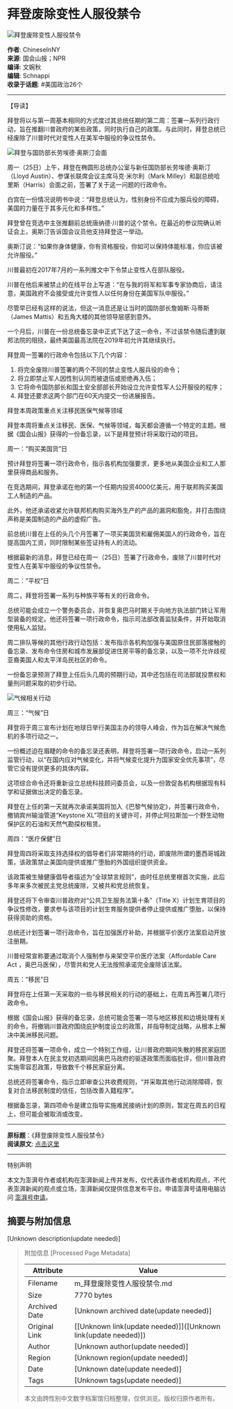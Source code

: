 # 拜登废除变性人服役禁令

![拜登废除变性人服役禁令](https://image.thepaper.cn/publish/interaction/image/4/23/97.jpg)

**作者**: ChineseInNY  
**来源**: 国会山报；NPR  
**编译**: 文婉秋  
**编辑**: Schnappi  
**收录于话题**: #美国政治26个  

---

【导读】

拜登将以与第一周基本相同的方式度过其总统任期的第二周：签署一系列行政行动，旨在推翻川普政府的某些政策，同时执行自己的政策。与此同时，拜登总统已经废除了川普时代对变性人在美军中服役的争议性禁令。

![拜登与国防部长劳埃德·奥斯汀会面](https://imagepphcloud.thepaper.cn/pph/image/110/714/107.jpg)

周一（25日）上午，拜登在椭圆形总统办公室与新任国防部长劳埃德·奥斯汀（Lloyd Austin）、参谋长联席会议主席马克·米尔利（Mark Milley）和副总统哈里斯（Harris）会面之前，签署了关于这一问题的行政命令。

白宫在一份情况说明书中说：“拜登总统认为，性别身份不应成为服兵役的障碍，美国的力量在于其多元化和多样性。”

拜登曾在竞选中主张推翻前总统唐纳德·川普的这个禁令。在最近的参议院确认听证会上，奥斯汀告诉国会议员他支持拜登这一举动。

奥斯汀说：“如果你身体健康，你有资格服役，你如可以保持体能标准，你应该被允许服役。”

川普最初在2017年7月的一系列推文中下令禁止变性人在部队服役。

川普在他后来被禁止的在线平台上写道：“在与我的将军和军事专家协商后，请注意，美国政府不会接受或允许变性人以任何身份在美国军队中服役。”

尽管早已经有这样的说法，但这一消息还是让当时的国防部长詹姆斯·马蒂斯（James Mattis）和五角大楼的其他领导层感到意外。

一个月后，川普在一份总统备忘录中正式下达了这一命令，不过该禁令随后遭到联邦法院的阻挠，最终美国最高法院在2019年初允许其继续执行。

拜登周一签署的行政命令包括以下几个内容：

1. 将完全废除川普签署的两个不同的禁止变性人服兵役的命令；
2. 将立即禁止军人因性别认同而被退伍或拒绝再入伍；
3. 它将命令国防部长和国土安全部部长开始设立允许变性军人公开服役的程序；
4. 拜登还要求这两个部门在60天内提交一份进展报告。

拜登本周政策重点关注移民医保气候等领域

拜登本周将重点关注移民、医保、气候等领域，每天都会遵循一个特定的主题。根据《国会山报》获得的一份备忘录，以下是拜登预计将采取行动的项目。

周一：“购买美国货”日

预计拜登将签署一项行政命令，指示各机构加强要求，更多地从美国企业和工人那里获得商品和服务。

在竞选期间，拜登承诺在他的第一个任期内投资4000亿美元，用于联邦购买美国工人制造的产品。

此外，他还承诺收紧允许联邦机构购买海外生产的产品的漏洞和豁免，并打击围绕声称是美国制造的产品的虚假广告。

前总统川普在上任的头几个月签署了一项买美国货和雇佣美国人的行政命令，旨在提高国内工资，同时限制某些签证持有人的流动。

根据最新的消息，拜登已经在周一（25日）签署了行政命令，废除了川普时代对变性人在美军中服役的争议性禁令。

周二：“平权”日

周二，拜登将签署一系列与种族平等有关的行政命令。

总统可能会成立一个警务委员会，并恢复奥巴马时期关于向地方执法部门转让军用型装备的规定。他还将签署一项行政命令，指示司法部改善监狱条件，并开始取消使用私人监狱。

周二排队等候的其他行政行动包括：发布指示各机构加强与美国原住民部落接触的备忘录、发布命令住房和城市发展部促进住房平等的备忘录，以及一项不允许歧视亚裔美国人和太平洋岛民社区的命令。

一份备忘录预测了拜登上任后头几周的预期行动，其中还包括在司法部就投票权和量刑问题采取的初步行动。

![气候相关行动](https://imagepphcloud.thepaper.cn/pph/image/110/714/108.jpg)

周三：“气候”日

拜登将于周三宣布计划在地球日举行美国主办的领导人峰会，作为旨在解决气候危机的多项行动之一。

一份概述迫在眉睫的命令的备忘录还表明，拜登将签署一项行政命令，启动一系列监管行动，以“在国内应对气候变化，并将气候变化提升为国家安全优先事项”，尽管它没有提供更多的具体内容。

这项综合命令还将重新设立总统科技顾问委员会，以及一份敦促各机构根据现有科学和证据做出决定的备忘录。

拜登在上任的第一天就再次承诺美国将加入《巴黎气候协定》，并签署行政命令，撤销宾州输油管道“Keystone XL”项目的关键许可，并停止阿拉斯加一个野生动物保护区的石油和天然气勘探权租赁。

周四：“医疗保健”日

拜登周四将采取支持选择权的倡导者们非常期待的行动，即废除所谓的墨西哥城政策，该政策禁止美国向提供或推广堕胎的外国组织提供资金。

该政策被生殖健康倡导者描述为“全球禁言规则”，由时任总统里根首次实施，此后多年来多次被民主党总统废除，又被共和党总统恢复。

拜登还将下令审查川普政府对“公共卫生服务法第十条”（Title X）计划生育项目的争议性修改，要求参与该项目的计划生育服务提供者停止提供或推广堕胎，以保持获得资助的资格。

总统还计划签署一项行政命令，旨在加强医疗补助，并根据平价医疗法案启动开放注册期。

川普经常宣称要通过取消个人强制参与来架空平价医疗法案（Affordable Care Act ，奥巴马医保），尽管共和党人无法按照承诺完全废除该法案。

周五：“移民”日

拜登将在上任第一天采取的一些与移民相关的行动的基础上，在周五再签署几项行政命令。

根据《国会山报》获得的备忘录，总统可能会签署一项与地区移民和边境处理有关的命令，将撤销川普政府围绕庇护制度设立的政策，并指导制定战略，从根本上解决中美洲移民问题。

拜登还将签署一项命令，成立一个特别工作组，让川普政府期间失散的移民家庭团聚。拜登本人在民主党初选期间因奥巴马政府的驱逐政策而面临批评，但川普政府实施零容忍政策，导致数千个移民家庭分离。

总统还将签署命令，指示立即审查公共收费规则，“并采取其他行动消除障碍，恢复对合法移民制度的信任，包括改善入籍程序”。

根据备忘录，第四项命令是建立指导实施难民接纳计划的原则，暂定在周五的日程上，但可能会被取消或改变。

---

**原标题**：《拜登废除变性人服役禁令》  
**阅读原文**: [点击这里](http://mp.weixin.qq.com/s?__biz=MzU5ODYxMTI0Ng==&mid=2247518225&idx=4&sn=bcf546bf5ad05644814ca954078f675d&chksm=fe434c50c934c546f70d52913b30d75e1f48de835164df261a3b69661ed92c8699c86a1691c5#rd)

---

特别声明

本文为澎湃号作者或机构在澎湃新闻上传并发布，仅代表该作者或机构观点，不代表澎湃新闻的观点或立场，澎湃新闻仅提供信息发布平台。申请澎湃号请用电脑访问 [澎湃号申请](https://renzheng.thepaper.cn)。

## 摘要与附加信息

<!-- tcd_abstract -->
[Unknown description(update needed)]
<!-- tcd_abstract_end -->

> 附加信息 [Processed Page Metadata]
>
> | Attribute       | Value                                  |
> |-----------------|----------------------------------------|
> | Filename        | m_拜登废除变性人服役禁令.md                             |
> | Size            | 7770 bytes                           |
> | Archived Date   | [Unknown archived date(update needed)]                             |
> | Original Link   | [[Unknown link(update needed)]]([Unknown link(update needed)])                       |
> | Author          | [Unknown author(update needed)]                               |
> | Region          | [Unknown region(update needed)]                               |
> | Date            | [Unknown date(update needed)]                                 |
> | Tags            | [Unknown tags(update needed)]                                 |
>
> 本文由跨性别中文数字档案馆归档整理，仅供浏览。版权归原作者所有。
>